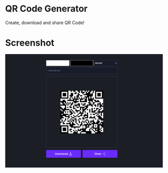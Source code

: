 # **QR Code Generator**

Create, download and share QR Code!

# Screenshot

![](assets/preview.png)
